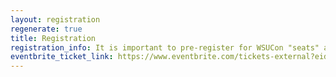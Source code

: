 ```yaml
---
layout: registration
regenerate: true
title: Registration
registration_info: It is important to pre-register for WSUCon "seats" as well as our capped tournaments like Super Smash Bros. We absolutely accept walk-ins, but we cannot guarantee seats once registration is full.
eventbrite_ticket_link: https://www.eventbrite.com/tickets-external?eid=55167197573&ref=etckt
---
```



